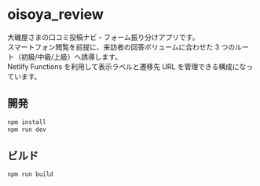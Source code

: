 # oisoya_review

大磯屋さまの口コミ投稿ナビ・フォーム振り分けアプリです。  
スマートフォン閲覧を前提に、来訪者の回答ボリュームに合わせた 3 つのルート（初級/中級/上級）へ誘導します。  
Netlify Functions を利用して表示ラベルと遷移先 URL を管理できる構成になっています。

## 開発

```bash
npm install
npm run dev
```

## ビルド

```bash
npm run build
```
